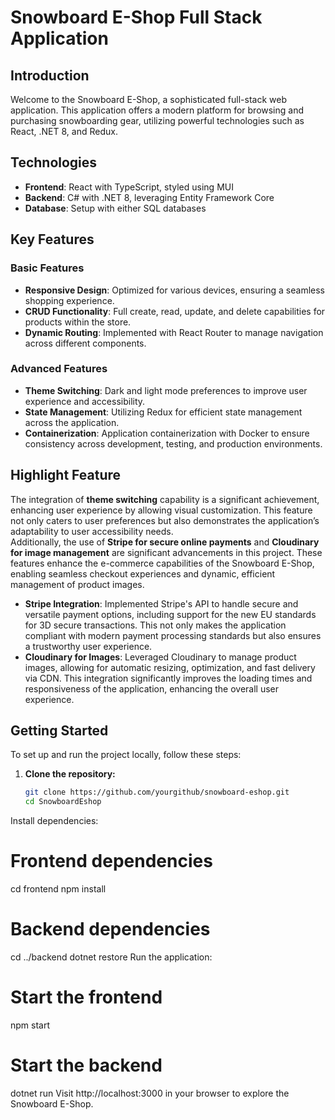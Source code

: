 # Snowboard E-Shop Full Stack Application

## Introduction

Welcome to the Snowboard E-Shop, a sophisticated full-stack web application. This application offers a modern platform for browsing and purchasing snowboarding gear, utilizing powerful technologies such as React, .NET 8, and Redux.

## Technologies

- **Frontend**: React with TypeScript, styled using MUI
- **Backend**: C# with .NET 8, leveraging Entity Framework Core
- **Database**: Setup with either SQL databases

## Key Features

### Basic Features

- **Responsive Design**: Optimized for various devices, ensuring a seamless shopping experience.
- **CRUD Functionality**: Full create, read, update, and delete capabilities for products within the store.
- **Dynamic Routing**: Implemented with React Router to manage navigation across different components.

### Advanced Features

- **Theme Switching**: Dark and light mode preferences to improve user experience and accessibility.
- **State Management**: Utilizing Redux for efficient state management across the application.
- **Containerization**: Application containerization with Docker to ensure consistency across development, testing, and production environments.

## Highlight Feature

The integration of **theme switching** capability is a significant achievement, enhancing user experience by allowing visual customization. This feature not only caters to user preferences but also demonstrates the application’s adaptability to user accessibility needs. <br>
Additionally, the use of **Stripe for secure online payments** and **Cloudinary for image management** are significant advancements in this project. These features enhance the e-commerce capabilities of the Snowboard E-Shop, enabling seamless checkout experiences and dynamic, efficient management of product images. 

- **Stripe Integration**: Implemented Stripe's API to handle secure and versatile payment options, including support for the new EU standards for 3D secure transactions. This not only makes the application compliant with modern payment processing standards but also ensures a trustworthy user experience.
- **Cloudinary for Images**: Leveraged Cloudinary to manage product images, allowing for automatic resizing, optimization, and fast delivery via CDN. This integration significantly improves the loading times and responsiveness of the application, enhancing the overall user experience.

## Getting Started

To set up and run the project locally, follow these steps:

1. **Clone the repository:**
   ```bash
   git clone https://github.com/yourgithub/snowboard-eshop.git
   cd SnowboardEshop

Install dependencies:

# Frontend dependencies
cd frontend
npm install

# Backend dependencies
cd ../backend
dotnet restore
Run the application:

# Start the frontend
npm start

# Start the backend
dotnet run
Visit http://localhost:3000 in your browser to explore the Snowboard E-Shop.
